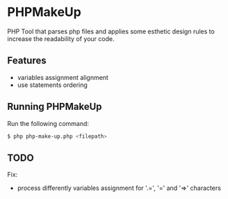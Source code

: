 PHPMakeUp
==========

PHP Tool that parses php files and applies some esthetic design rules to increase the readability of your code.

Features
--------

* variables assignment alignment
* use statements ordering

Running PHPMakeUp
-----------------

Run the following command:
```bash
$ php php-make-up.php <filepath>
```

TODO
----

Fix:
- process differently variables assignment for '.=', '=' and '=>' characters
